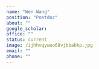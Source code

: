 ```yaml
---
name: "Wen Wang"
position: "Postdoc"
about: ""
google_scholar: 
office: ""
status: current
image: /ijhhvqywuo68vjbbabkp.jpg
email: ""
phone: ""
---
```

